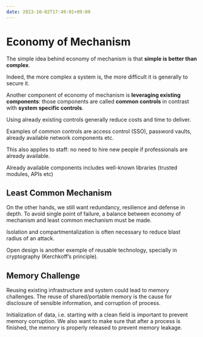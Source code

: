 ```yaml
---
date: 2023-10-02T17:49:01+09:00
---
```


# Economy of Mechanism

The simple idea behind economy of mechanism is that **simple is better than
complex**.

Indeed, the more complex a system is, the more difficult it is generally to
secure it.

Another component of economy of mechanism is **leveraging existing components**:
those components are called **common controls** in contrast with **system
specific controls**.

Using already existing controls generally reduce costs and time to deliver.

Examples of common controls are access control (SSO), password vaults, already
available network components etc.

This also applies to staff: no need to hire new people if professionals are
already available.

Already available components includes well-known libraries (trusted modules,
APIs etc)

## Least Common Mechanism

On the other hands, we still want redundancy, resilience and defense in depth.
To avoid single point of failure, a balance between economy of mechanism and
least common mechanism must be made.

Isolation and compartmentalization is often necessary to reduce blast radius of
an attack.

Open design is another exemple of reusable technology, specially in cryptography
(Kerchkoff’s principle).

## Memory Challenge

Reusing existing infrastructure and system could lead to memory challenges. The
reuse of shared/portable memory is the cause for disclosure of sensible
information, and corruption of process.

Initialization of data, i.e. starting with a clean field is important to prevent
memory corruption. We also want to make sure that after a process is finished,
the memory is properly released to prevent memory leakage.

